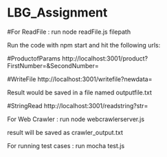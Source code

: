 # LBG_Assignment

#For ReadFile : run node readFile.js filepath

Run the code with npm start and hit the following urls:

#ProductofParams http://localhost:3001/product?FirstNumber=&SecondNumber=

#WriteFile http://localhost:3001/writefile?newdata=

Result would be saved in a file named outputfile.txt 

#StringRead http://localhost:3001/readstring?str=

For Web Crawler : run node webcrawlerserver.js

result will be saved as crawler_output.txt

For running test cases : run mocha test.js
